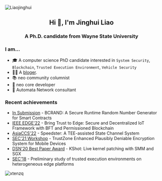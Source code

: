 <p align="left"><img src="https://komarev.com/ghpvc/?username=Liaojinghui&label=Profile%20views&color=0e75b6&style=flat" alt="Liaojinghui" /> </p>
<h2 align="center">Hi 👋, I'm Jinghui Liao</h2>
<h3 align="center">A Ph.D. candidate from Wayne State University</h3>

### I am...

* 🎓 A computer science PhD candidate interested in `System Security`, `Blockchain`, `Trusted Execution Environment`, `Vehicle Security`
* 👨‍💻 A [bloger](https://jinghui.blog/).
* 📚 neo community columnist
* 🐧 neo core developer 
* 🐧 Automata Network consultant

### Recent achievements
- [In Submission](https://github.com/Liaojinghui/jinghui.me/blob/master/content/publication/Blockchain_Random_Number%20(13).pdf) - BCRAND: A Secure Runtime Random Number Generator for Smart Contracts
- [IEEE EDGE'22]() - Bring Trust to Edge: Secure and Decentralized IoT Framework with BFT and Permissioned Blockchain
- [AsiaCCS'22](https://arxiv.org/abs/2104.01289) - Speedster: A TEE-assisted State Channel System
- [SEC'21 Workshop](https://scholar.google.com/citations?view_op=view_citation&hl=en&user=zfJT20EAAAAJ&citation_for_view=zfJT20EAAAAJ:UeHWp8X0CEIC) - TrustZone Enhanced Plausibly Deniable Encryption System for Mobile Devices
- [DSN'20 Best Paper Award](https://ieeexplore.ieee.org/abstract/document/9153415) - KShot: Live kernel patching with SMM and SGX
- [SEC'18](https://scholar.google.com/citations?view_op=view_citation&hl=en&user=zfJT20EAAAAJ&citation_for_view=zfJT20EAAAAJ:u5HHmVD_uO8C) - Preliminary study of trusted execution environments on heterogeneous edge platforms

<img align="center" src="https://github-readme-stats.vercel.app/api?username=Liaojinghui&show_icons=true&locale=en&line_height=27" alt="xtenzq" />
